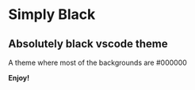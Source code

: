 # Simply Black
## Absolutely black vscode theme

A theme where most of the backgrounds are #000000

**Enjoy!**

